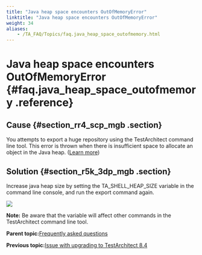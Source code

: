 ```yaml
--- 
title: "Java heap space encounters OutOfMemoryError"
linktitle: "Java heap space encounters OutOfMemoryError"
weight: 34
aliases: 
    - /TA_FAQ/Topics/faq.java_heap_space_outofmemory.html
---
```

# Java heap space encounters OutOfMemoryError {#faq.java_heap_space_outofmemory .reference}

## Cause {#section_rr4_scp_mgb .section}

You attempts to export a huge repository using the TestArchitect command line tool. This error is thrown when there is insufficient space to allocate an object in the Java heap. \([Learn more](https://docs.oracle.com/javase/8/docs/technotes/guides/troubleshoot/memleaks002.html)\)

## Solution {#section_r5k_3dp_mgb .section}

Increase java heap size by setting the TA\_SHELL\_HEAP\_SIZE variable in the command line console, and run the export command again.

![](../Images/TA_SHELL_HEAP_SIZE_var.png)

**Note:** Be aware that the variable will affect other commands in the TestArchitect command line tool.

**Parent topic:**[Frequently asked questions](../../TA_Help/Topics/Support_FAQ.html)

**Previous topic:**[Issue with upgrading to TestArchitect 8.4](../../TA_FAQ/Topics/faq.ta8.4_upgrade_issue.html)

